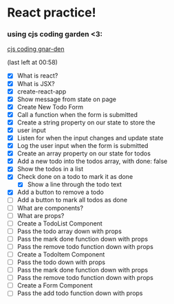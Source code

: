 # React practice!

### using cjs coding garden <3:

[cjs coding gnar-den](https://www.youtube.com/watch?v=vIA130MePY8&list=PLM_i0obccy3uGD0Ba0xiTBSAUlq7aZgdo)

(last left at 00:58)

- [x] What is react?
- [x] What is JSX?
- [x] create-react-app
- [x] Show message from state on page
- [x] Create New Todo Form
- [x] Call a function when the form is submitted
- [x] Create a string property on our state to store the
- [x] user input
- [x] Listen for when the input changes and update state
- [x] Log the user input when the form is submitted
- [x] Create an array property on our state for todos
- [x] Add a new todo into the todos array, with done: false
- [x] Show the todos in a list
- [x] Check done on a todo to mark it as done
  - [x] Show a line through the todo text
- [x] Add a button to remove a todo
- [ ] Add a button to mark all todos as done
- [ ] What are components?
- [ ] What are props?
- [ ] Create a TodoList Component
- [ ] Pass the todo array down with props
- [ ] Pass the mark done function down with props
- [ ] Pass the remove todo function down with props
- [ ] Create a TodoItem Component
- [ ] Pass the todo down with props
- [ ] Pass the mark done function down with props
- [ ] Pass the remove todo function down with props
- [ ] Create a Form Component
- [ ] Pass the add todo function down with props
